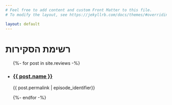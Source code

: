 ```yaml
---
# Feel free to add content and custom Front Matter to this file.
# To modify the layout, see https://jekyllrb.com/docs/themes/#overriding-theme-defaults

layout: default
---
```

<h1>רשימת הסקירות</h1>

<ul class="image-list-small">
    {%- for post in site.reviews -%}
    <li>
    <a href="{{ site.baseurl }}/{{ post.permalink }}" style="background-image: url('{{ site.baseurl }}/assets/img/reviews/{{ post.permalink | episode_identifier}}/Header.jpg');"></a>
    <div class="details">
        <h3><a href="#">{{ post.name }}</a></h3>
        <p class="image-author">{{ post.permalink | episode_identifier}}</p>
      </div>
    </li>
    {%- endfor -%}
</ul>
<!-- <div class="gallery"> 
  <div class="column">
    <div>
        <img src="/ds9/assets/img/reviews/S01E01-2/Header.jpg"  />
        <h3>Emissary</h3>
    </div>
    <img src="/ds9/assets/img/reviews/S01E03/Header.jpg"  />
    <img src="/ds9/assets/img/reviews/S01E04/Header.jpg"  />
    <img src="/ds9/assets/img/reviews/S01E05/Header.jpg"  />
  </div>
  <div class="column">
    <img src="/ds9/assets/img/reviews/S01E06/Header.jpg"  />
    <img src="/ds9/assets/img/reviews/S01E07/Header.jpg"  />
    <img src="/ds9/assets/img/reviews/S01E08/Header.jpg"  />
    <img src="/ds9/assets/img/reviews/S01E09/Header.jpg"  />
  </div> 
  <div class="column">
    <img src="/ds9/assets/img/reviews/S01E10/Header.jpg"  />
    <img src="/ds9/assets/img/reviews/S01E11/Header.jpg"  />
    <img src="/ds9/assets/img/reviews/S01E12/Header.jpg"  />
    <img src="/ds9/assets/img/reviews/S01E13/Header.jpg"  />
  </div>
  <div class="column">
    <img src="/ds9/assets/img/reviews/S01E14/Header.jpg"  />
    <img src="/ds9/assets/img/reviews/S01E15/Header.jpg"  />
    <img src="/ds9/assets/img/reviews/S01E16/Header.jpg"  />
    <img src="/ds9/assets/img/reviews/S01E17/Header.jpg"  />
  </div>
</div> -->
